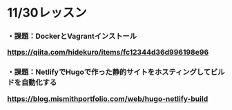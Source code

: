<h1>11/30レッスン

<h3>・課題：DockerとVagrantインストール

https://qiita.com/hidekuro/items/fc12344d36d996198e96

<h3>・課題：NetlifyでHugoで作った静的サイトをホスティングしてビルドを自動化する

https://blog.mismithportfolio.com/web/hugo-netlify-build